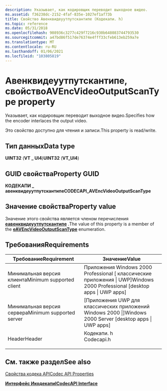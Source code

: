 ```yaml
---
description: Указывает, как кодировщик переводит выходное видео.
ms.assetid: f36238dc-2152-4faf-835e-1027ef1af73b
title: Свойство Авенквидеуутпутскантипе (Кодекапи. h)
ms.topic: reference
ms.date: 05/31/2018
ms.openlocfilehash: 908936c3277c429f7216c930b648083744793530
ms.sourcegitcommit: a47bd86f517de76374e4fff33cfeb613eb259a7e
ms.translationtype: MT
ms.contentlocale: ru-RU
ms.lasthandoff: 01/06/2021
ms.locfileid: "103805819"
---
```

# <a name="avencvideooutputscantype-property"></a><span data-ttu-id="0b9ff-103">Авенквидеуутпутскантипе, свойство</span><span class="sxs-lookup"><span data-stu-id="0b9ff-103">AVEncVideoOutputScanType property</span></span>

<span data-ttu-id="0b9ff-104">Указывает, как кодировщик переводит выходное видео.</span><span class="sxs-lookup"><span data-stu-id="0b9ff-104">Specifies how the encoder interlaces the output video.</span></span>

<span data-ttu-id="0b9ff-105">Это свойство доступно для чтения и записи.</span><span class="sxs-lookup"><span data-stu-id="0b9ff-105">This property is read/write.</span></span>

## <a name="data-type"></a><span data-ttu-id="0b9ff-106">Тип данных</span><span class="sxs-lookup"><span data-stu-id="0b9ff-106">Data type</span></span>

<span data-ttu-id="0b9ff-107">**UINT32** (**VT \_ UI4**)</span><span class="sxs-lookup"><span data-stu-id="0b9ff-107">**UINT32** (**VT\_UI4**)</span></span>

## <a name="property-guid"></a><span data-ttu-id="0b9ff-108">GUID свойства</span><span class="sxs-lookup"><span data-stu-id="0b9ff-108">Property GUID</span></span>

<span data-ttu-id="0b9ff-109">**КОДЕКАПИ \_ авенквидеуутпутскантипе**</span><span class="sxs-lookup"><span data-stu-id="0b9ff-109">**CODECAPI\_AVEncVideoOutputScanType**</span></span>

## <a name="property-value"></a><span data-ttu-id="0b9ff-110">Значение свойства</span><span class="sxs-lookup"><span data-stu-id="0b9ff-110">Property value</span></span>

<span data-ttu-id="0b9ff-111">Значение этого свойства является членом перечисления [**еавенквидеуутпутскантипе**](/windows/win32/api/codecapi/ne-codecapi-eavencvideooutputscantype) .</span><span class="sxs-lookup"><span data-stu-id="0b9ff-111">The value of this property is a member of the [**eAVEncVideoOutputScanType**](/windows/win32/api/codecapi/ne-codecapi-eavencvideooutputscantype) enumeration.</span></span>

## <a name="requirements"></a><span data-ttu-id="0b9ff-112">Требования</span><span class="sxs-lookup"><span data-stu-id="0b9ff-112">Requirements</span></span>



| <span data-ttu-id="0b9ff-113">Требование</span><span class="sxs-lookup"><span data-stu-id="0b9ff-113">Requirement</span></span> | <span data-ttu-id="0b9ff-114">Значение</span><span class="sxs-lookup"><span data-stu-id="0b9ff-114">Value</span></span> |
|-------------------------------------|---------------------------------------------------------------------------------------|
| <span data-ttu-id="0b9ff-115">Минимальная версия клиента</span><span class="sxs-lookup"><span data-stu-id="0b9ff-115">Minimum supported client</span></span><br/> | <span data-ttu-id="0b9ff-116">Приложения Windows 2000 Professional \[ классические приложения \| UWP\]</span><span class="sxs-lookup"><span data-stu-id="0b9ff-116">Windows 2000 Professional \[desktop apps \| UWP apps\]</span></span><br/>                     |
| <span data-ttu-id="0b9ff-117">Минимальная версия сервера</span><span class="sxs-lookup"><span data-stu-id="0b9ff-117">Minimum supported server</span></span><br/> | <span data-ttu-id="0b9ff-118">\[Приложения UWP для классических приложений Windows 2000 \|\]</span><span class="sxs-lookup"><span data-stu-id="0b9ff-118">Windows 2000 Server \[desktop apps \| UWP apps\]</span></span><br/>                           |
| <span data-ttu-id="0b9ff-119">Header</span><span class="sxs-lookup"><span data-stu-id="0b9ff-119">Header</span></span><br/>                   | <dl> <span data-ttu-id="0b9ff-120"><dt>Кодекапи. h</dt></span><span class="sxs-lookup"><span data-stu-id="0b9ff-120"><dt>Codecapi.h</dt></span></span> </dl> |



## <a name="see-also"></a><span data-ttu-id="0b9ff-121">См. также раздел</span><span class="sxs-lookup"><span data-stu-id="0b9ff-121">See also</span></span>

<dl> <dt>

[<span data-ttu-id="0b9ff-122">Свойства кодека API</span><span class="sxs-lookup"><span data-stu-id="0b9ff-122">Codec API Properties</span></span>](codec-api-properties.md)
</dt> <dt>

[<span data-ttu-id="0b9ff-123">**Интерфейс Икодекапи**</span><span class="sxs-lookup"><span data-stu-id="0b9ff-123">**ICodecAPI Interface**</span></span>](/windows/desktop/api/Strmif/nn-strmif-icodecapi)
</dt> </dl>

 

